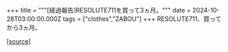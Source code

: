 +++
title = """[経過報告]RESOLUTE711を買って3ヵ月。"""
date = 2024-10-28T03:00:00.000Z
tags = ["clothes","ZABOU"]
+++
RESOLUTE711、買ってから3ヵ月。

[[source]](https://zabou.org/2024/10/28/311326/)
